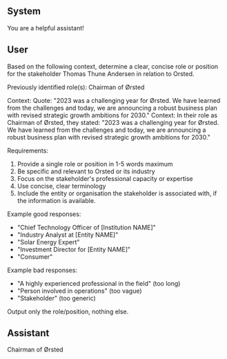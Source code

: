 ## System

You are a helpful assistant!

## User


Based on the following context, determine a clear, concise role or position for the stakeholder Thomas Thune Andersen in relation to Orsted.

Previously identified role(s): Chairman of Ørsted

Context:
Quote: "2023 was a challenging year for Ørsted. We have learned from the challenges and today, we are announcing a robust business plan with revised strategic growth ambitions for 2030."
Context: In their role as Chairman of Ørsted, they stated: "2023 was a challenging year for Ørsted. We have learned from the challenges and today, we are announcing a robust business plan with revised strategic growth ambitions for 2030."

Requirements:
1. Provide a single role or position in 1-5 words maximum
2. Be specific and relevant to Orsted or its industry
3. Focus on the stakeholder's professional capacity or expertise
4. Use concise, clear terminology
5. Include the entity or organisation the stakeholder is associated with, if the information is available.

Example good responses:
- "Chief Technology Officer of [Institution NAME]"
- "Industry Analyst at [Entity NAME]"
- "Solar Energy Expert"
- "Investment Director for [Entity NAME]"
- "Consumer"

Example bad responses:
- "A highly experienced professional in the field" (too long)
- "Person involved in operations" (too vague)
- "Stakeholder" (too generic)

Output only the role/position, nothing else.


## Assistant

Chairman of Ørsted


